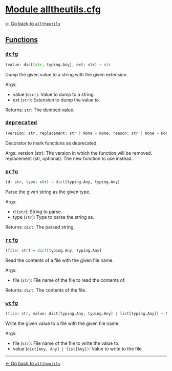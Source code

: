 <h1 id=""><a href="#">Module alltheutils.cfg</a></h1>

[← Go back to `alltheutils`](./index.md)

<h2 id="functions"><a href="#functions">Functions</a></h2>

<h3 id="functions-predcfgpre"><a href="#functions-predcfgpre"><pre>dcfg</pre></a></h3>

```python
(value: dict[str, typing.Any], ext: str) → str
```

Dump the given value to a string with the given extension.

Args:
- value (`dict`): Value to dump to a string.
- ext (`str`): Extension to dump the value to.

Returns:
`str`: The dumped value.

<h3 id="functions-predeprecatedpre"><a href="#functions-predeprecatedpre"><pre>deprecated</pre></a></h3>

```python
(version: str, replacement: str | None = None, reason: str | None = None)
```

Decorator to mark functions as deprecated.

Args:
    version (str): The version in which the function will be removed.
    replacement (str, optional): The new function to use instead.

<h3 id="functions-prepcfgpre"><a href="#functions-prepcfgpre"><pre>pcfg</pre></a></h3>

```python
(d: str, type: str) → dict[typing.Any, typing.Any]
```

Parse the given string as the given type.

Args:
- d (`str`): String to parse.
- type (`str`): Type to parse the string as.

Returns:
`dict`: The parsed string.

<h3 id="functions-prercfgpre"><a href="#functions-prercfgpre"><pre>rcfg</pre></a></h3>

```python
(file: str) → dict[typing.Any, typing.Any]
```

Read the contents of a file with the given file name.

Args:
- file (`str`): File name of the file to read the contents of.

Returns:
`dict`: The contents of the file.

<h3 id="functions-prewcfgpre"><a href="#functions-prewcfgpre"><pre>wcfg</pre></a></h3>

```python
(file: str, value: dict[typing.Any, typing.Any] | list[typing.Any]) → None
```

Write the given value to a file with the given file name.

Args:
- file (`str`): File name of the file to write the value to.
- value (`dict[Any, Any] | list[Any])`: Value to write to the file.

---

[← Go back to `alltheutils`](./index.md)